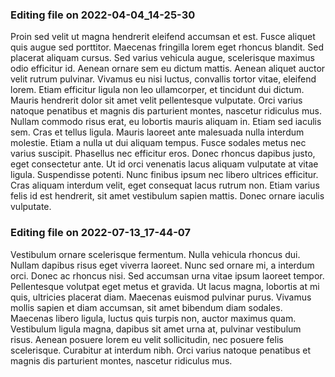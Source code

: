 

### Editing file on 2022-04-04_14-25-30

Proin sed velit ut magna hendrerit eleifend accumsan et est. Fusce aliquet quis augue sed porttitor. Maecenas fringilla lorem eget rhoncus blandit. Sed placerat aliquam cursus. Sed varius vehicula augue, scelerisque maximus odio efficitur id. Aenean ornare sem eu dictum mattis. Aenean aliquet auctor velit rutrum pulvinar. Vivamus eu nisi luctus, convallis tortor vitae, eleifend lorem. Etiam efficitur ligula non leo ullamcorper, et tincidunt dui dictum. Mauris hendrerit dolor sit amet velit pellentesque vulputate. Orci varius natoque penatibus et magnis dis parturient montes, nascetur ridiculus mus. Nullam commodo risus erat, eu lobortis mauris aliquam in.
Etiam sed iaculis sem. Cras et tellus ligula. Mauris laoreet ante malesuada nulla interdum molestie. Etiam a nulla ut dui aliquam tempus. Fusce sodales metus nec varius suscipit. Phasellus nec efficitur eros. Donec rhoncus dapibus justo, eget consectetur ante. Ut id orci venenatis lacus aliquam vulputate at vitae ligula. Suspendisse potenti. Nunc finibus ipsum nec libero ultrices efficitur. Cras aliquam interdum velit, eget consequat lacus rutrum non. Etiam varius felis id est hendrerit, sit amet vestibulum sapien mattis. Donec ornare iaculis vulputate.




### Editing file on 2022-07-13_17-44-07

Vestibulum ornare scelerisque fermentum. Nulla vehicula rhoncus dui. Nullam dapibus risus eget viverra laoreet. Nunc sed ornare mi, a interdum orci. Donec ac rhoncus nisi. Sed accumsan urna vitae ipsum laoreet tempor. Pellentesque volutpat eget metus et gravida. Ut lacus magna, lobortis at mi quis, ultricies placerat diam. Maecenas euismod pulvinar purus. Vivamus mollis sapien et diam accumsan, sit amet bibendum diam sodales. Maecenas libero ligula, luctus quis turpis non, auctor maximus quam. Vestibulum ligula magna, dapibus sit amet urna at, pulvinar vestibulum risus. Aenean posuere lorem eu velit sollicitudin, nec posuere felis scelerisque. Curabitur at interdum nibh. Orci varius natoque penatibus et magnis dis parturient montes, nascetur ridiculus mus.


